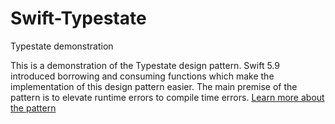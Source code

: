 # Swift-Typestate
Typestate demonstration

This is a demonstration of the Typestate design pattern. Swift 5.9 introduced borrowing and consuming functions which make the implementation of this design pattern easier. The main premise of the pattern is to elevate runtime errors to compile time errors. [Learn more about the pattern](https://swiftology.io/articles/typestate/)
